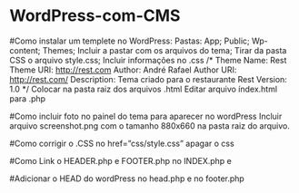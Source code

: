 # WordPress-com-CMS

#Como instalar um templete no WordPress:
	Pastas:
		App;
		Public;
		Wp-content;
		Themes;
			Incluir a pastar com os arquivos do tema;
				Tirar da pasta CSS o arquivo style.css;
				Incluir informações no .css
          /*
          Theme Name: Rest
          Theme URI: http://rest.com
          Author: André Rafael
          Author URI: http://rest.com/
          Description: Tema criado para o restaurante Rest
          Version: 1.0
          */
				Colocar na pasta raiz dos arquivos .html
				Editar arquivo índex.html para .php

#Como incluir foto no painel do tema para aparecer no wordPress
	Incluir arquivo screenshot.png com o tamanho 880x660 na pasta raiz do arquivo.

#Como corrigir o .CSS no href=”css/style.css” apagar o css 
<link rel="stylesheet" href="<?php echo get_stylesheet_directory_uri(); ?>/style.css">

#Como Link o HEADER.php e FOOTER.php no INDEX.php
	<?php get-header(); ?> e <?php get-footer(); ?>

#Adicionar o HEAD do wordPress no head.php e no footer.php
	<?php wp_head(); ?>
	<?php wp_footer();?>

